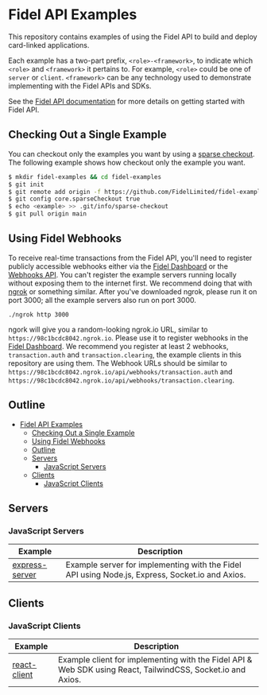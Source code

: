 # Fidel API Examples

This repository contains examples of using the Fidel API to build and deploy card-linked applications.

Each example has a two-part prefix, `<role>-<framework>`, to indicate which `<role>` and `<framework>` it pertains to.
For example, `<role>` could be one of `server` or `client`. `<framework>` can be any technology used to demonstrate implementing with the Fidel APIs and SDKs.

See the [Fidel API documentation](https://fidel.uk/docs/) for more details on getting started with Fidel API.

## Checking Out a Single Example

You can checkout only the examples you want by using a [sparse checkout](https://git-scm.com/docs/git-sparse-checkout). The following example shows how checkout only the example you want.

```bash
$ mkdir fidel-examples && cd fidel-examples
$ git init
$ git remote add origin -f https://github.com/FidelLimited/fidel-examples/
$ git config core.sparseCheckout true
$ echo <example> >> .git/info/sparse-checkout
$ git pull origin main
```

## Using Fidel Webhooks

To receive real-time transactions from the Fidel API, you'll need to register publicly accessible webhooks either via the [Fidel Dashboard](https://dashboard.fidel.uk/webhooks) or the [Webhooks API](https://reference.fidel.uk/reference#create-webhook-program). You can't register the example servers running locally without exposing them to the internet first. We recommend doing that with [ngrok](https://ngrok.com/download) or something similar. After you've downloaded ngrok, please run it on port 3000; all the example servers also run on port 3000.

`./ngrok http 3000`

ngork will give you a random-looking ngrok.io URL, similar to `https://98c1bcdc8042.ngrok.io`. Please use it to register webhooks in the [Fidel Dashboard](https://dashboard.fidel.uk/webhooks). We recommend you register at least 2 webhooks, `transaction.auth` and `transaction.clearing`, the example clients in this repository are using them. The Webhook URLs should be similar to `https://98c1bcdc8042.ngrok.io/api/webhooks/transaction.auth` and `https://98c1bcdc8042.ngrok.io/api/webhooks/transaction.clearing`.

## Outline

- [Fidel API Examples](#fidel-api-examples)
  - [Checking Out a Single Example](#checking-out-a-single-example)
  - [Using Fidel Webhooks](#using-fidel-webhooks)
  - [Outline](#outline)
  - [Servers](#servers)
    - [JavaScript Servers](#javascript-servers)
  - [Clients](#clients)
    - [JavaScript Clients](#javascript-clients)

## Servers

### JavaScript Servers

Example   | Description |
--------- | --------- |
[express-server](express-server) | Example server for implementing with the Fidel API using Node.js, Express, Socket.io and Axios.

## Clients

### JavaScript Clients

Example   | Description |
--------- | --------- |
[react-client](react-client) | Example client for implementing with the Fidel API & Web SDK using React, TailwindCSS, Socket.io and Axios.